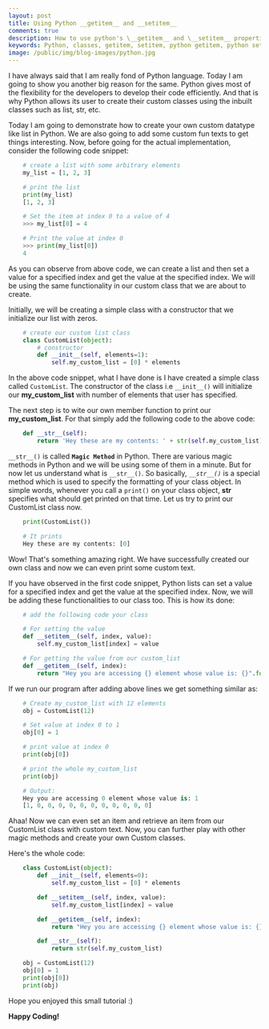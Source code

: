 ```yaml
---
layout: post
title: Using Python __getitem__ and __setitem__
comments: true
description: How to use python's \__getitem__ and \__setitem__ properties
keywords: Python, classes, getitem, setitem, python getitem, python setitem
image: /public/img/blog-images/python.jpg
---
```


I have always said that I am really fond of Python language. Today I am going to show you another big reason for the same. Python gives most of the flexibility for the developers to develop their code efficiently. And that is why Python allows its user to create their custom classes using the inbuilt classes such as list, str, etc.

Today I am going to demonstrate how to create your own custom datatype like list in Python. We are also going to add some custom fun texts to get things interesting. Now, before going for the actual implementation, consider the following code snippet:

```python
    # create a list with some arbitrary elements
    my_list = [1, 2, 3]

    # print the list
    print(my_list)
    [1, 2, 3]

    # Set the item at index 0 to a value of 4
    >>> my_list[0] = 4

    # Print the value at index 0
    >>> print(my_list[0])
    4
```

As you can observe from above code, we can create a list and then set a value for a specified index and get the value at the specified index. We will be using the same functionality in our custom class that we are about to create.

Initially, we will be creating a simple class with a constructor that we initialize our list with zeros.

```python
    # create our custom list class
    class CustomList(object):
        # constructor
        def __init__(self, elements=1):
            self.my_custom_list = [0] * elements
```

In the above code snippet, what I have done is I have created a simple class called `CustomList`. The constructor of the class i.e `__init__()` will initialize our **my_custom_list** with number of elements that user has specified.

The next step is to wite our own member function to print our **my_custom_list**. For that simply add the following code to the above code:

```python
    def __str__(self):
        return 'Hey these are my contents: ' + str(self.my_custom_list)
```

`__str__()` is called **`Magic Method`** in Python. There are various magic methods in Python and we will be using some of them in a minute. But for now let us understand what is `__str__()`. So basically, *`__str__()`* is a special method which is used to specify the formatting of your class object. In simple words, whenever you call a `print()` on your class object, __str__ specifies what should get printed on that time. Let us try to print our CustomList class now.

```python
    print(CustomList())

    # It prints
    Hey these are my contents: [0]
```

Wow! That's something amazing right. We have successfully created our own class and now we can even print some custom text.

If you have observed in the first code snippet, Python lists can set a value for a specified index and get the value at the specified index. Now, we will be adding these functionalities to our class too. This is how its done:

```python
    # add the following code your class

    # For setting the value
    def __setitem__(self, index, value):
        self.my_custom_list[index] = value

    # For getting the value from our custom_list
    def __getitem__(self, index):
        return "Hey you are accessing {} element whose value is: {}".format(index, self.my_custom_list[index])
```

If we run our program after adding above lines we get something similar as:

```python
    # Create my_custom_list with 12 elements
    obj = CustomList(12)

    # Set value at index 0 to 1
    obj[0] = 1

    # print value at index 0
    print(obj[0])

    # print the whole my_custom_list
    print(obj)

    # Output:
    Hey you are accessing 0 element whose value is: 1
    [1, 0, 0, 0, 0, 0, 0, 0, 0, 0, 0, 0]
```

Ahaa! Now we can even set an item and retrieve an item from our CustomList class with custom text. Now, you can further play with other magic methods and create your own Custom classes.

Here's the whole code:

```python
    class CustomList(object):
        def __init__(self, elements=0):
            self.my_custom_list = [0] * elements

        def __setitem__(self, index, value):
            self.my_custom_list[index] = value

        def __getitem__(self, index):
            return "Hey you are accessing {} element whose value is: {}".format(index, self.my_custom_list[index])

        def __str__(self):
            return str(self.my_custom_list)

    obj = CustomList(12)
    obj[0] = 1
    print(obj[0])
    print(obj)
```

Hope you enjoyed this small tutorial :)

**Happy Coding!**
